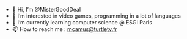 - 👋 Hi, I’m @MisterGoodDeal
- 👀 I’m interested in video games, programming in a lot of languages
- 🌱 I’m currently learning computer science @ ESGI Paris
- 📫 How to reach me : mcamus@turtletv.fr
